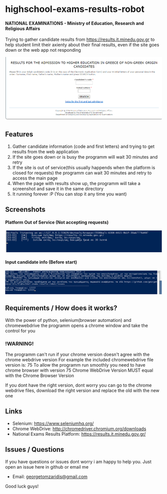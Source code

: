 # highschool-exams-results-robot
#### NATIONAL EXAMINATIONS - Ministry of Education, Research and Religious Affairs 
Trying to gather candidate results from https://results.it.minedu.gov.gr to help student limit their axienty about their final results, even if the site goes down or the web app not responding 

![alt text](https://github.com/georgetomzaridis/highschool-exams-results-robot/blob/master/resultspage.png "Results Page")

## Features

1. Gather candidate information (code and first letters) and trying to get results from the web application
2. If the site goes down or is busy the programm will wait 30 minutes and retry
3. If the site is out of service(this usually happends when the platform is closed for requests) the programm can wait 30 minutes and retry to access the main page
4. When the page with results show up, the programm will take a screenshot and save it in the same directory
5. It running forever :P (You can stop it any time you want)

## Screenshots
#### Platform Out of Service (Not accepting requests)
![alt text](https://github.com/georgetomzaridis/highschool-exams-results-robot/blob/master/platform-outofservice.png "Platform out of service")

#### Input candidate info (Before start)
![alt text](https://github.com/georgetomzaridis/highschool-exams-results-robot/blob/master/input-candidate-info.png "Input candidate info")

## Requirements / How does it works?
With the power of python, selenium(browser automation) and chromewebdrive the programm opens a chrome window and take the control for you 

### !WARNING!
The programm can't run if your chrome version doesn't agree with the chrome webdrive version
For example the included chromewebdrive file version is: 75
To allow the programm run smoothly you need to have chrome browser with version 75
Chrome WebDrive Version MUST equal with the Chrome Browser Version

If you dont have the right version, dont worry you can go to the chrome webdrive files, download the right version and replace the old with the new one

## Links
* Selenium: https://www.seleniumhq.org/
* Chrome WebDrive: http://chromedriver.chromium.org/downloads
* National Exams Results Platform: https://results.it.minedu.gov.gr/


## Issues / Questions
If you have questions or issues dont worry i am happy to help you. Just open an issue here in github or email me
* Email: georgetomzaridis@gmail.com

Good luck guys!
